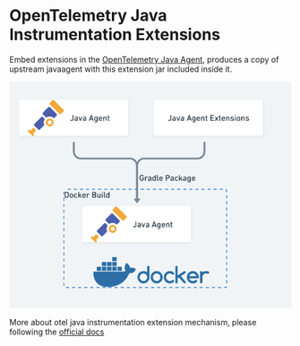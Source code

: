 # OpenTelemetry Java Instrumentation Extensions

Embed extensions in the [OpenTelemetry Java Agent](https://github.com/open-telemetry/opentelemetry-java-instrumentation), produces a copy of upstream javaagent with this extension jar included inside it.

![how-build](./docs/images/how-build.png)

More about otel java instrumentation extension mechanism, please following the [official docs](https://github.com/open-telemetry/opentelemetry-java-instrumentation/blob/main/examples/extension/README.md)
